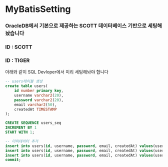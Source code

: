 # MyBatisSetting

### OracleDB에서 기본으로 제공하는 SCOTT 데이터베이스 기반으로 세팅해놨습니다
### ID : SCOTT
### ID : TIGER

아래와 같이 SQL Devloper에서 미리 세팅해놔야 합니다
``` sql
-- users테이블 생성
create table users(
    id number primary key,
    username varchar2(20),
    password varchar2(20),
    email varchar2(50),
    createdAt TIMESTAMP
);

CREATE SEQUENCE users_seq 
INCREMENT BY 1 
START WITH 1;

-- 더미데이터 추가
insert into users(id, username, password, email, createdAt) values(users_seq.nextval, 'ssar', '1234', 'ssar@nate.com', sysdate);
insert into users(id, username, password, email, createdAt) values(users_seq.nextval, 'cos', '1234', 'cos@nate.com', sysdate);
insert into users(id, username, password, email, createdAt) values(users_seq.nextval, 'hong', '1234', 'hong@nate.com', sysdate);
commit;
```
